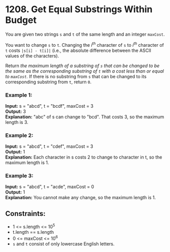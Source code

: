 # 1208. Get Equal Substrings Within Budget

You are given two strings `s` and `t` of the same length and an integer `maxCost`.

You want to change `s` to `t`. Changing the $i^{th}$ character of `s` to $i^{th}$ character of `t` costs `|s[i] - t[i]|` (i.e., the absolute difference between the ASCII values of the characters).

Return *the maximum length of a substring of `s` that can be changed to be the same as the corresponding substring of `t` with a cost less than or equal to `maxCost`.* If there is no substring from `s` that can be changed to its corresponding substring from `t`, return `0`.

### Example 1:
**Input:** s = "abcd", t = "bcdf", maxCost = 3  
**Output:** 3  
**Explanation:** "abc" of s can change to "bcd".
That costs 3, so the maximum length is 3.

### Example 2:
**Input:** s = "abcd", t = "cdef", maxCost = 3  
**Output:** 1  
**Explanation:** Each character in s costs 2 to change to character in t,  so the maximum length is 1.  

### Example 3:
**Input:** s = "abcd", t = "acde", maxCost = 0  
**Output:** 1  
**Explanation:** You cannot make any change, so the maximum length is 1.  

## Constraints:
- 1 <= s.length <= $10^5$
- t.length == s.length
- 0 <= maxCost <= $10^6$
- `s` and `t` consist of only lowercase English letters.